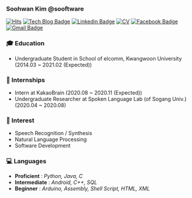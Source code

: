 ### Soohwan Kim @sooftware   
  
[![Hits](https://hits.seeyoufarm.com/api/count/incr/badge.svg?url=https%3A%2F%2Fgithub.com%2Fsooftware%2Fhit-counter)](https://hits.seeyoufarm.com) [![Tech Blog Badge](http://img.shields.io/badge/-Tech%20blog-black?style=flat-square&logo=github&link=https://zzsza.github.io/)](https://blog.naver.com/sooftware) [![Linkedin Badge](https://img.shields.io/badge/-LinkedIn-blue?style=flat-square&logo=Linkedin&logoColor=white&link=https://www.linkedin.com/in/soohwan-kim-532092182/)](https://www.linkedin.com/in/soohwan-kim-532092182/) [![CV](https://img.shields.io/badge/-Curriculum%20Vitae-red?style=flat-square&logo=Latex&logoColor=white&link=https://www.linkedin.com/in/soohwan-kim-532092182/)](https://github.com/sooftware/sooftware/blob/master/CV.pdf) [![Facebook Badge](https://img.shields.io/badge/facebook-1877f2?style=flat-square&logo=facebook&logoColor=white&link=https://www.facebook.com/zzsza)](https://facebook.com/sooftware95) [![Gmail Badge](https://img.shields.io/badge/Gmail-d14836?style=flat-square&logo=Gmail&logoColor=white&link=mailto:snugyun01@gmail.com)](mailto:sh951011@gmail.com)
  
### 🎓 Education
* Undergraduate Student in School of elcomm, Kwangwoon University (2014.03 ~ 2021.02 (Expected))
  
### :runner: Internships
* Intern at KakaoBrain (2020.08 ~ 2020.11 (Expected))
* Undergraduate Researcher at Spoken Language Lab (of Sogang Univ.) (2020.04 ~ 2020.08)
  
### :star2: Interest
* Speech Recognition / Synthesis    
* Natural Language Processing
* Software Development
  
### :computer: Languages  
* **Proficient** : *Python, Java, C*
* **Intermediate** : *Android, C++, SQL*
* **Beginner** : *Arduino, Assembly, Shell Script, HTML, XML* 
  
<!--
**sooftware/sooftware** is a ✨ _special_ ✨ repository because its `README.md` (this file) appears on your GitHub profile.
  
Here are some ideas to get you started:

- 🔭 I’m currently working on ...
- 🌱 I’m currently learning ...
- 👯 I’m looking to collaborate on ...
- 🤔 I’m looking for help with ...
- 💬 Ask me about ...
- 📫 How to reach me: ...
- 😄 Pronouns: ...
- ⚡ Fun fact: ...
-->
